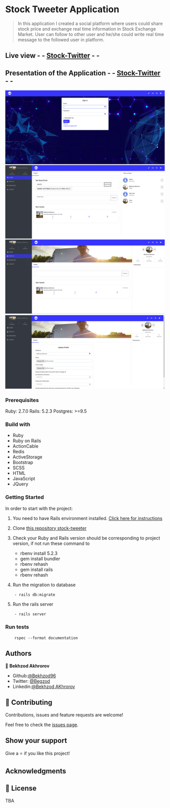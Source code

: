 # Stock Tweeter Application

> In this application I created a social platform where users could share stock price and exchange real time information in Stock Exchange Market. User can follow to other user and he/she could write real time message to the followed user in platform.  

## Live view  - - [Stock-Twitter](http://stock-tweeter.herokuapp.com/) - -

## Presentation of the Application - - [Stock-Twitter](https://www.loom.com/share/4097e74eb8a14bf585fa8c3c7e332c1f) - - 
<img src='public/001.png' raw=true />

<img src='public/01.png' raw=true />

<img src='public/02.png' raw=true />

<img src='public/03.png' raw=true />



### Prerequisites

Ruby: 2.7.0
Rails: 5.2.3
Postgres: >=9.5

### Build with

- Ruby
- Ruby on Rails
- ActionCable
- Redis
- ActiveStorage
- Bootstrap
- SCSS
- HTML
- JavaScript
- JQuery

### Getting Started

In order to start with the project:

1. You need to have Rails environment installed. [Click here for instructions](https://github.com/Bekhzod96/stock-tweeter.git)
2. Clone [this repository stock-tweeter ](https://github.com/Bekhzod96/stock-tweeter.git)
3. Check your Ruby and Rails version should be corresponding to project version, if not run these command to
    - rbenv install 5.2.3
    - gem install bundler
    - rbenv rehash
    - gem install rails
    - rbenv rehash

4. Run the migration to database

`````
    - rails db:migrate
`````

5. Run the rails server

`````
    - rails server
`````

### Run tests

```
    rspec --format documentation
```
## Authors

👤 **Bekhzod Akhrorov**

- Github:[@Bekhzod96](https://github.com/Bekhzod96)
- Twitter: [@Begzod](https://twitter.com/25d47e8987f740b)
- Linkedin:[@Bekhzod AKhrorov](https://www.linkedin.com/in/bekhzod-akhrorov/)



## 🤝 Contributing

Contributions, issues and feature requests are welcome!

Feel free to check the [issues page](issues/).

## Show your support

Give a ⭐️ if you like this project!

## Acknowledgments

## 📝 License

TBA

